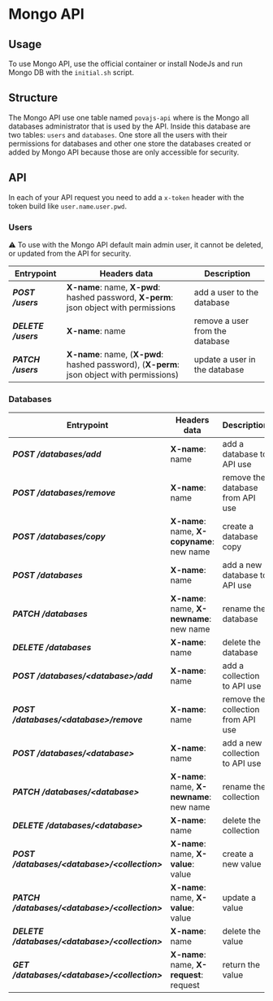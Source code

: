# Mongo API 

## Usage

To use Mongo API, use the official container or install NodeJs and run Mongo DB with the `initial.sh` script.

## Structure

The Mongo API use one table named `povajs-api` where is the Mongo all databases administrator that is used by the API. Inside this database are two tables: `users` and `databases`. One store all the users with their permissions for databases and other one store the databases created or added by Mongo API because those are only accessible for security.

## API

In each of your API request you need to add a `x-token` header with the token build like `user.name`.`user.pwd`.

### Users

⚠ To use with the Mongo API default main admin user, it cannot be deleted, or updated from the API for security.

| Entrypoint | Headers data | Description |
| - | - | - |
| ***POST /users*** | **X-name**: name, **X-pwd**: hashed password, **X-perm**: json object with permissions | add a user to the database |
| ***DELETE /users*** | **X-name**: name | remove a user from the database |
| ***PATCH /users*** | **X-name**: name, (**X-pwd**: hashed password), (**X-perm**: json object with permissions) | update a user in the database |

### Databases

| Entrypoint | Headers data | Description |
| - | - | - |
| ***POST /databases/add*** | **X-name**: name | add a database to API use |
| ***POST /databases/remove*** | **X-name**: name | remove the database from API use |
| ***POST /databases/copy*** | **X-name**: name, **X-copyname**: new name | create a database copy |
| ***POST /databases*** | **X-name**: name | add a new database to API use |
| ***PATCH /databases*** | **X-name**: name, **X-newname**: new name | rename the database |
| ***DELETE /databases*** | **X-name**: name | delete the database |
| ***POST /databases/&lt;database>/add*** | **X-name**: name | add a collection to API use |
| ***POST /databases/&lt;database>/remove*** | **X-name**: name | remove the collection from API use |
| ***POST /databases/&lt;database>*** | **X-name**: name | add a new collection to API use |
| ***PATCH /databases/&lt;database>*** | **X-name**: name, **X-newname**: new name | rename the collection |
| ***DELETE /databases/&lt;database>*** | **X-name**: name | delete the collection |
| ***POST /databases/&lt;database>/&lt;collection>*** | **X-name**: name, **X-value**: value | create a new value |
| ***PATCH /databases/&lt;database>/&lt;collection>*** | **X-name**: name, **X-value**: value | update a value |
| ***DELETE /databases/&lt;database>/&lt;collection>*** | **X-name**: name | delete the value |
| ***GET /databases/&lt;database>/&lt;collection>*** | **X-name**: name, **X-request**: request | return the value |
